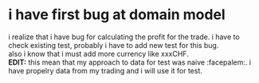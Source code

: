 # i have first bug at domain model

i realize that i have bug for calculating the profit for the trade. i have to check existing test, probably i have to add new test for this bug.  
also i know that i must add more currency like xxxCHF.  
**EDIT:** this mean that my approach to data for test was naive :facepalem:. i have propelry data from my trading and i will use it for test.